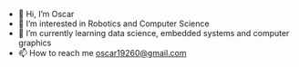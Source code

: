 - 👋 Hi, I’m Oscar
- 👀 I’m interested in Robotics and Computer Science
- 🌱 I’m currently learning data science, embedded systems and computer graphics
- 📫 How to reach me oscar19260@gmail.com

<!---
Oscar19260/Oscar19260 is a ✨ special ✨ repository because its `README.md` (this file) appears on your GitHub profile.
You can click the Preview link to take a look at your changes.
--->

